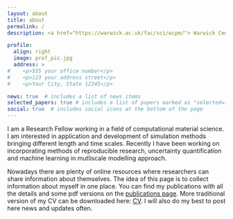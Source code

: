 ```yaml
---
layout: about
title: about
permalink: /
description: <a href="https://warwick.ac.uk/fac/sci/wcpm/"> Warwick Centre for Predictive Modelling</a> • School of Engineering • University of Warwick

profile:
  align: right
  image: prof_pic.jpg
  address: >
#    <p>555 your office number</p>
#    <p>123 your address street</p>
#    <p>Your City, State 12345</p>

news: true  # includes a list of news items
selected_papers: true # includes a list of papers marked as "selected={true}"
social: true  # includes social icons at the bottom of the page
---
```


I am a Research Fellow working in a field of computational material science. I am interested in application and development of simulation methods bringing different length and time scales. Recently I have been working on incorporating methods of reproducible research, uncertainty quantification and machine learning in mutliscale modelling approach.

Nowadays there are plenty of online resources where researchers can share information about themselves. The idea of this page is to collect information about myself in one place. You can find my publications with all the details and some pdf versions on the [publications page](/publications/). More traditional version of my CV can be downloaded here: <a href="/assets/pdf/Grigorev_CV.pdf" target="_blank" title="download CV"> <i class="far fa-file-pdf" aria-hidden="true"></i> CV</a>. I will also do my best to post here news and updates often.  
